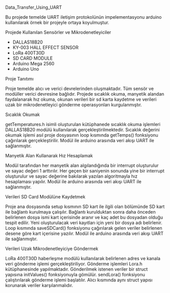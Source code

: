 Data_Transfer_Using_UART

Bu projede temelde UART iletişim protokolünün impelementasyonu arduino kullanılarak örnek bir projeyle ortaya koyulmuştur.

Projede Kullanılan Sensörler ve Mikrodenetleyiciler
- DALLAS18B20
- KY-003 HALL EFFECT SENSOR
- LoRa 400T30D
- SD CARD MODULE
- Arduino Mega 2560
- Arduino Uno

Proje Tanıtımı

Proje temelde alıcı ve verici devrelerinden oluşmaktadır. Tüm sensör ve modüller verici devresine bağlıdır. Projede sıcaklık okuma, manyetik alandan faydalanarak hız okuma, okunan verileri bir sd karta kaydetme ve verileri uzak bir mikrodenetleyici gönderme operasyonları kurgulanmıştır.



Sıcaklık Okumak

getTemperatures.h isimli oluşturulan kütüphanede sıcaklık okuma işlemleri DALLAS18B20 modülü kullanılarak gerçekleştirilmektedir. Sıcaklık değerini okumak işlemi asıl proje dosyasının loop kısmında getTemps() fonksiyonu çağırılarak gerçekleştirilir. Modül ile arduino arasında veri akışı UART ile sağlanmıştır.



Manyetik Alan Kullanarak Hız Hesaplamak

Modül tarafından her manyetik alan algılandığında bir interrupt oluşturulur ve sayac değeri 1 arttırılır. Her geçen bir saniyenin sonunda yine bir interrupt oluşturulur ve sayac değerine bakılarak yazılan algoritmayla hız hesaplaması yapılır. Modül ile arduino arasında veri akışı UART ile sağlanmıştır.


Verileri SD Card Modülüne Kaydetmek

Proje ana dosyasında setup kısmının SD kart ile ilgili olan bölümünde SD kart ile bağlantı kurulmaya çalışılır. Bağlantı kurulduktan sonra daha önceden belirlenen dosya ismi kart içerisinde aranır ve kaç adet bu dosyadan olduğu tespit edilir. Yeni oluşturulacak veri kayıtları için yeni bir dosya adı belirlenir. Loop kısmında saveSDCard() fonksiyonu çağırılarak gelen veriler belirlenen desene göre kart içerisine yazılır. Modül ile arduino arasında veri akışı UART ile sağlanmıştır.


Verileri Uzak Mikrodenetleyiciye Göndermek

LoRa 400T30D haberleşme modülü kullanılarak belirlenen adres ve kanala veri gönderme işlemi gerçekleştiriliyor. Gönderme işlemleri Lora.h kütüphanesinde yapılmaktadır. Gönderilmek istenen veriler bir struct yapısına initValues() fonksiyonuyla gömülür. sendLora() fonksiyonu çalıştırılarak gönderme işlemi başlatılır. Alıcı kısmında aynı struct yapısı korunarak veriler karşılanmalıdır.
